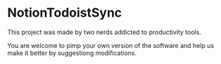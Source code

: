 # NotionTodoistSync

This project was made by two nerds addicted to productivity tools.

You are welcome to pimp your own version of the software and help us make it better by suggestiong modifications.
